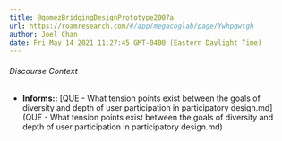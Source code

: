 ```yaml
---
title: @gomezBridgingDesignPrototype2007a
url: https://roamresearch.com/#/app/megacoglab/page/Ywhpgwtgh
author: Joel Chan
date: Fri May 14 2021 11:27:45 GMT-0400 (Eastern Daylight Time)
---
```




###### Discourse Context

- **Informs::** [QUE - What tension points exist between the goals of diversity and depth of user participation in participatory design.md](QUE - What tension points exist between the goals of diversity and depth of user participation in participatory design.md)

